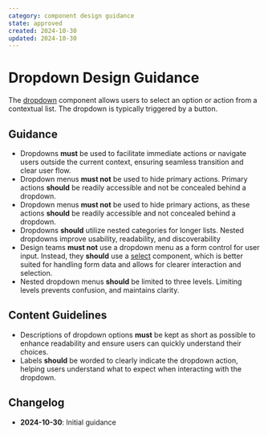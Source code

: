```yaml
---
category: component design guidance
state: approved
created: 2024-10-30
updated: 2024-10-30
---
```


# Dropdown Design Guidance

The [dropdown](https://clarity.design/documentation/dropdown) component allows users to select an option or action from a contextual list. The dropdown is typically triggered by a button.

## Guidance

- Dropdowns **must** be used to facilitate immediate actions or navigate users outside the current context, ensuring seamless transition and clear user flow.
- Dropdown menus **must not** be used to hide primary actions. Primary actions **should** be readily accessible and not be concealed behind a dropdown.
- Dropdown menus **must not** be used to hide primary actions, as these actions **should** be readily accessible and not concealed behind a dropdown.
- Dropdowns **should** utilize nested categories for longer lists. Nested dropdowns improve usability, readability, and discoverability
- Design teams **must not** use a dropdown menu as a form control for user input. Instead, they **should** use a [select](https://clarity.design/documentation/select) component, which is better suited for handling form data and allows for clearer interaction and selection.
- Nested dropdown menus **should** be limited to three levels. Limiting levels prevents confusion, and maintains clarity.
## Content Guidelines

- Descriptions of dropdown options **must** be kept as short as possible to enhance readability and ensure users can quickly understand their choices.
- Labels **should** be worded to clearly indicate the dropdown action, helping users understand what to expect when interacting with the dropdown.

## Changelog

- **2024-10-30**: Initial guidance
